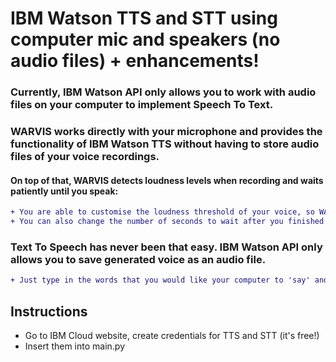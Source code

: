 # IBM Watson TTS and STT using computer mic and speakers (no audio files) + enhancements!

### Currently, IBM Watson API only allows you to work with audio files on your computer to implement Speech To Text.
### WARVIS works directly with your microphone and provides the functionality of IBM Watson TTS without having to store audio files of your voice recordings.

#### On top of that, WARVIS detects loudness levels when recording and waits patiently until you speak:

```diff
+ You are able to customise the loudness threshold of your voice, so WARVIS knows when to start 'listening'
+ You can also change the number of seconds to wait after you finished speaking, so you are not interrupted when making pauses between sentences
```

### Text To Speech has never been that easy. IBM Watson API only allows you to save generated voice as an audio file.

```diff
+ Just type in the words that you would like your computer to 'say' and it will do it in a matter of seconds, without having to save an audio file of the generated voice.
```

## Instructions

* Go to IBM Cloud website, create credentials for TTS and STT (it's free!)
* Insert them into main.py

